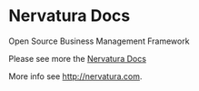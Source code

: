 Nervatura Docs
=========================

Open Source Business Management Framework

Please see more the [Nervatura Docs](https://nervatura.github.io/nervatura-docs)

More info see http://nervatura.com.